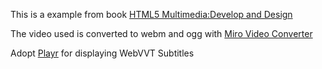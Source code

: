 This is a example from book [HTML5 Multimedia:Develop and Design](http://www.html5multimedia.com/)

The video used is converted to webm and ogg with [Miro Video Converter](http://www.mirovideoconverter.com/)

Adopt [Playr](http://www.delphiki.com/html5/playr/) for displaying WebVVT Subtitles
